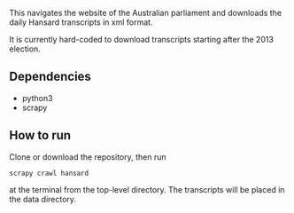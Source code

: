 This navigates the website of the Australian parliament and downloads the daily Hansard transcripts in xml format.

It is currently hard-coded to download transcripts starting after the 2013 election.

## Dependencies

* python3
* scrapy

## How to run

Clone or download the repository, then run 

```
scrapy crawl hansard
```

at the terminal from the top-level directory. The transcripts will be placed in the data directory.
